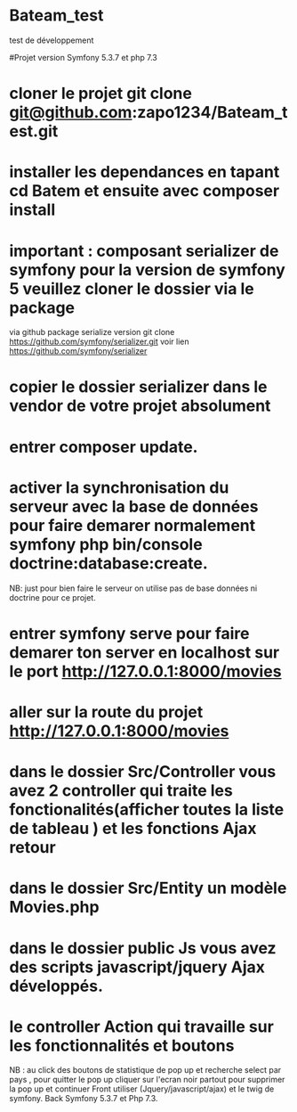 # Bateam_test
test de développement

#Projet version Symfony 5.3.7 et php 7.3
# cloner le projet git clone git@github.com:zapo1234/Bateam_test.git
# installer les dependances en tapant  cd Batem et ensuite  avec composer install
# important : composant serializer de symfony  pour la version de symfony 5 veuillez cloner le dossier via le package
via github package serialize version git clone https://github.com/symfony/serializer.git voir lien https://github.com/symfony/serializer

# copier le dossier serializer dans le vendor de votre projet absolument
# entrer composer update.
# activer la synchronisation du serveur avec la base de données pour faire demarer normalement symfony php bin/console doctrine:database:create.
NB: just pour bien faire le serveur on utilise pas de base données ni doctrine pour ce projet.

# entrer symfony serve pour faire demarer ton server en localhost sur le port http://127.0.0.1:8000/movies

# aller sur la route du projet http://127.0.0.1:8000/movies 

# dans le dossier Src/Controller vous avez 2 controller qui traite les fonctionalités(afficher toutes la liste de tableau ) et les fonctions Ajax retour
# dans le dossier Src/Entity un modèle Movies.php 
# dans le dossier public Js vous avez des scripts javascript/jquery Ajax développés.
# le controller Action qui travaille sur les fonctionnalités et boutons 


NB : au click des boutons de statistique de pop up et recherche select par pays , pour quitter le pop up cliquer sur l'ecran noir partout  pour supprimer la pop up et continuer
Front utiliser (Jquery/javascript/ajax) et le twig de symfony.
Back Symfony 5.3.7 et Php 7.3.
